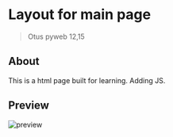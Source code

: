 # Layout for main page
> Otus pyweb 12,15

## About
This is a html page built for learning. Adding JS.


## Preview
![preview](static/image/preview-2.gif) 

